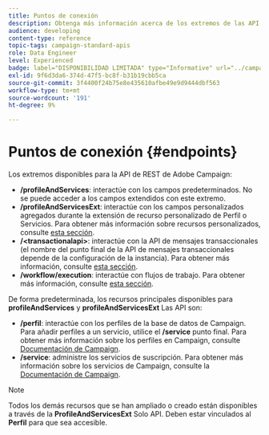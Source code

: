 ```yaml
---
title: Puntos de conexión
description: Obtenga más información acerca de los extremos de las API.
audience: developing
content-type: reference
topic-tags: campaign-standard-apis
role: Data Engineer
level: Experienced
badge: label="DISPONIBILIDAD LIMITADA" type="Informative" url="../campaign-standard-migration-home.md" tooltip="Restringido a usuarios migrados por el Campaign Standard"
exl-id: 9f6d3da6-374d-47f5-bc8f-b31b19cbb5ca
source-git-commit: 3f4400f24b75e8e435610afbe49e9d9444dbf563
workflow-type: tm+mt
source-wordcount: '191'
ht-degree: 9%

---
```


# Puntos de conexión {#endpoints}

Los extremos disponibles para la API de REST de Adobe Campaign:

* **/profileAndServices**: interactúe con los campos predeterminados. No se puede acceder a los campos extendidos con este extremo.
* **/profileAndServicesExt**: interactúe con los campos personalizados agregados durante la extensión de recurso personalizado de Perfil o Servicios. Para obtener más información sobre recursos personalizados, consulte [esta sección](custom-resources.md).
* **/&lt;transactionalapi>**: interactúe con la API de mensajes transaccionales (el nombre del punto final de la API de mensajes transaccionales depende de la configuración de la instancia). Para obtener más información, consulte [esta sección](managing-transactional-messages.md).
* **/workflow/execution**: interactúe con flujos de trabajo. Para obtener más información, consulte [esta sección](controlling-a-workflow.md).

De forma predeterminada, los recursos principales disponibles para **profileAndServices** y **profileAndServicesExt** Las API son:

* **/perfil**: interactúe con los perfiles de la base de datos de Campaign. Para añadir perfiles a un servicio, utilice el **/service** punto final. Para obtener más información sobre los perfiles en Campaign, consulte [Documentación de Campaign](https://helpx.adobe.com/campaign/standard/audiences/using/about-profiles.html).
* **/service**: administre los servicios de suscripción. Para obtener más información sobre los servicios de Campaign, consulte la [Documentación de Campaign](https://helpx.adobe.com/campaign/standard/audiences/using/creating-a-service.html).

>[!NOTE]
>
>Todos los demás recursos que se han ampliado o creado están disponibles a través de la **ProfileAndServicesExt** Solo API. Deben estar vinculados al **Perfil** para que sea accesible.
